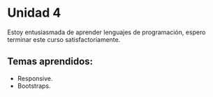 # Unidad 4
Estoy entusiasmada de aprender lenguajes de programación, espero terminar este curso satisfactoriamente.
## Temas aprendidos:
  - Responsive.
  - Bootstraps.